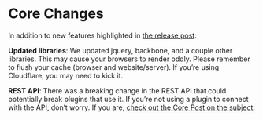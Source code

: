 # Core Changes

In addition to new features highlighted in [the release post](https://wordpress.org/news/2016/04/coleman/):

**Updated libraries**: We updated jquery, backbone, and a couple other libraries. This may cause your browsers to render oddly. Please remember to flush your cache (browser and website/server). If you’re using Cloudflare, you may need to kick it.

**REST API**: There was a breaking change in the REST API that could potentially break plugins that use it. If you’re not using a plugin to connect with the API, don’t worry. If you are, [check out the Core Post on the subject](https://make.wordpress.org/core/2016/04/06/rest-api-slashed-data-in-wordpress-4-4-and-4-5/).